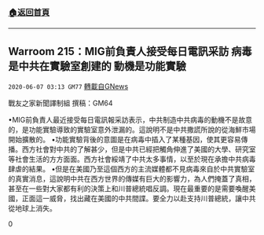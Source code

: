 ###  [:house:返回首頁](https://github.com/ourhimalayas/txt)
---

## Warroom 215：MIG前負責人接受每日電訊采訪 病毒是中共在實驗室創建的 動機是功能實驗
`2020-06-07 03:13 GM77` [轉載自GNews](https://gnews.org/zh-hant/225285/)

戰友之家新聞譯制組
撰稿：GM64



•MIG前負責人最近接受每日電訊報采訪表示，中共制造中共病毒的動機不是故意的，是功能實驗導致的實驗室意外泄漏的。這說明不是中共撒謊所說的從海鮮市場開始擴散的。
•功能實驗背後的意圖是在病毒中插入了某種基因，使其更容易傳播。西方社會對中共的了解甚少，但是中共已經把觸角伸進了美國的大學、研究室等社會生活的方方面面。西方社會綏靖了中共太多事情，以至於現在承擔中共病毒肆虐的結果。
•但是在美國乃至這個西方的主流媒體都不見病毒來自於中共實驗室的真實消息，這說明中共在西方世界的傳媒有巨大的影響力，為人們掩蓋了真相，甚至在一些對大家都有利的決策上和川普總統唱反調。現在最重要的是需要喚醒美國，正面這一威脅，找出藏在美國的中共間諜。要全力以赴支持川普總統，讓中共從地球上消失。

0
